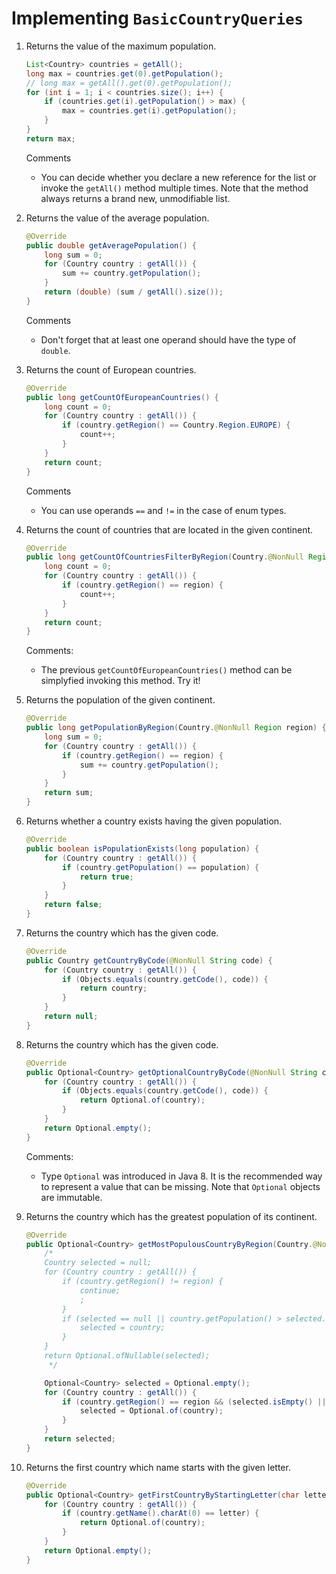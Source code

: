 # Implementing `BasicCountryQueries`

1. Returns the value of the maximum population.

    ```java
    List<Country> countries = getAll();
    long max = countries.get(0).getPopulation();
    // long max = getAll().get(0).getPopulation();
    for (int i = 1; i < countries.size(); i++) {
        if (countries.get(i).getPopulation() > max) {
            max = countries.get(i).getPopulation();
        }
    }
    return max;
    ```

    Comments

    * You can decide whether you declare a new reference for the list or invoke the `getAll()` method multiple times. Note that the method always returns a brand new, unmodifiable list.

1. Returns the value of the average population.

    ```java
    @Override
    public double getAveragePopulation() {
        long sum = 0;
        for (Country country : getAll()) {
            sum += country.getPopulation();
        }
        return (double) (sum / getAll().size());
    }
    ```

    Comments

    * Don't forget that at least one operand should have the type of `double`.

1. Returns the count of European countries.

    ```java
    @Override
    public long getCountOfEuropeanCountries() {
        long count = 0;
        for (Country country : getAll()) {
            if (country.getRegion() == Country.Region.EUROPE) {
                count++;
            }
        }
        return count;
    }
    ```

    Comments

    * You can use operands `==` and `!=` in the case of enum types.

1. Returns the count of countries that are located in the given continent.

    ```java
    @Override
    public long getCountOfCountriesFilterByRegion(Country.@NonNull Region region) {
        long count = 0;
        for (Country country : getAll()) {
            if (country.getRegion() == region) {
                count++;
            }
        }
        return count;
    }
    ```

    Comments:

    * The previous `getCountOfEuropeanCountries()` method can be simplyfied invoking this method. Try it!

1. Returns the population of the given continent.

    ```java
    @Override
    public long getPopulationByRegion(Country.@NonNull Region region) {
        long sum = 0;
        for (Country country : getAll()) {
            if (country.getRegion() == region) {
                sum += country.getPopulation();
            }
        }
        return sum;
    }
    ```

1. Returns whether a country exists having the given population.

    ```java
    @Override
    public boolean isPopulationExists(long population) {
        for (Country country : getAll()) {
            if (country.getPopulation() == population) {
                return true;
            }
        }
        return false;
    }
    ```

1. Returns the country which has the given code.
    ```java
    @Override
    public Country getCountryByCode(@NonNull String code) {
        for (Country country : getAll()) {
            if (Objects.equals(country.getCode(), code)) {
                return country;
            }
        }
        return null;
    }
    ```

1. Returns the country which has the given code.
    
    ```java
    @Override
    public Optional<Country> getOptionalCountryByCode(@NonNull String code) {
        for (Country country : getAll()) {
            if (Objects.equals(country.getCode(), code)) {
                return Optional.of(country);
            }
        }
        return Optional.empty();
    }
    ```

    Comments:

    * Type `Optional` was introduced in Java 8. It is the recommended way to represent a value that can be missing. Note that `Optional` objects are immutable.

1. Returns the country which has the greatest population of its continent.
    
    ```java
    @Override
    public Optional<Country> getMostPopulousCountryByRegion(Country.@NonNull Region region) {
        /*
        Country selected = null;
        for (Country country : getAll()) {
            if (country.getRegion() != region) {
                continue;
                ;
            }
            if (selected == null || country.getPopulation() > selected.getPopulation()) {
                selected = country;
            }
        }
        return Optional.ofNullable(selected);
         */

        Optional<Country> selected = Optional.empty();
        for (Country country : getAll()) {
            if (country.getRegion() == region && (selected.isEmpty() || country.getPopulation() > selected.get().getPopulation())) {
                selected = Optional.of(country);
            }
        }
        return selected;
    }
    ```

1. Returns the first country which name starts with the given letter.
    
    ```java
    @Override
    public Optional<Country> getFirstCountryByStartingLetter(char letter) {
        for (Country country : getAll()) {
            if (country.getName().charAt(0) == letter) {
                return Optional.of(country);
            }
        }
        return Optional.empty();
    }
    ```
